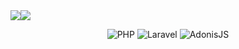 <div style="display: flex;"  align="center">
  <div><img src="https://github-readme-stats.vercel.app/api?username=gtuazon18&theme=radical&show_icons=true&hide_border=true&count_private=true" /></div>
  <div><img src="https://github-readme-streak-stats.herokuapp.com/?user=gtuazon18&theme=radical&hide_border=true" /></div>
<!--   <div"><img src="https://github-readme-stats.vercel.app/api/top-langs/?username=gtuazon18&theme=radical&show_icons=true&hide_border=true&layout=compact" /></div> -->
</div>
<div align="center">

 

![PHP](https://img.shields.io/badge/php-%23777BB4.svg?style=for-the-badge&logo=php&logoColor=white)
![Laravel](https://img.shields.io/badge/laravel-%23FF2D20.svg?style=for-the-badge&logo=laravel&logoColor=white)
![AdonisJS](https://img.shields.io/badge/adonisjs-%23220052.svg?style=for-the-badge&logo=adonisjs&logoColor=white)
</div>

 

<div align="center">
